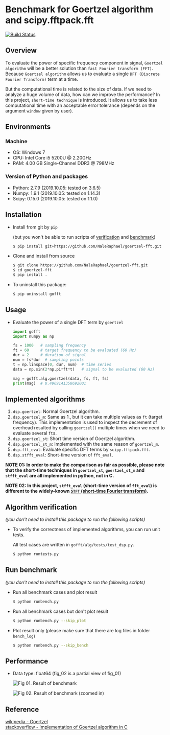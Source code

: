 # Benchmark for Goertzel algorithm and scipy.fftpack.fft

[![Build Status](https://travis-ci.org/NaleRaphael/nac.svg?branch=master)](https://travis-ci.com/NaleRaphael/goertzel-fft.svg?branch=master)

## Overview

To evaluate the power of specific frequency component in signal, `Goertzel algorithm` will be a better solution than `fast Fourier transform (FFT)`. Because `Goertzel algorithm` allows us to evaluate a single `DFT (Discrete Fourier Transform)` term at a time.

But the computational time is related to the size of data. If we need to analyze a huge volume of data, how can we improve the performance? In this project, `short-time technique` is introduced. It allows us to take less computational time with an acceptable error tolerance (depends on the argument `window` given by user).

## Environments
### Machine
* OS: Windows 7
* CPU: Intel Core i5 5200U @ 2.20GHz
* RAM: 4.00 GB Single-Channel DDR3 @ 798MHz

### Version of Python and packages
* Python: 2.7.9 (2019.10.05: tested on 3.6.5)
* Numpy: 1.9.1 (2019.10.05: tested on 1.14.3)
* Scipy: 0.15.0 (2019.10.05: tested on 1.1.0)

## Installation
* Install from git by `pip`

  (but you won't be able to run scripts of [verification](#Algorithm-verification) and [benchmark](#Run-benchmark))

  ```bash
  $ pip install git+https://github.com/NaleRaphael/goertzel-fft.git
  ```

* Clone and install from source

  ```bash
  $ git clone https://github.com/NaleRaphael/goertzel-fft.git
  $ cd goertzel-fft
  $ pip install .
  ```

* To uninstall this package:

  ```bash
  $ pip uninstall gofft
  ```

## Usage
* Evaluate the power of a single DFT term by `goertzel`

  ```python
  import gofft
  import numpy as np

  fs = 1000   # sampling frequency
  ft = 60     # target frequency to be evaluated (60 Hz)
  dur = 2     # duration of signal
  num = fs*dur  # sampling points
  t = np.linspace(0, dur, num)  # time series
  data = np.sin(2*np.pi*ft*t)   # signal to be evaluated (60 Hz)

  mag = gofft.alg.goertzel(data, fs, ft, fs)
  print(mag)  # 0.4969141358692001
  ```

## Implemented algorithms

1. `dsp.goertzel`: Normal Goertzel algorithm.
2. `dsp.goertzel_m`: Same as 1., but it can take multiple values as `ft` (target frequency). This implementation is used to inspect the decrement of overhead resulted by calling `goertzel()` multiple times when we need to evaluate several `ft`s.
3. `dsp.goertzel_st`: Short time version of Goertzel algorithm.
4. `dsp.goertzel_st_m`: Implemented with the same reason of `goertzel_m`.
5. `dsp.fft_eval`: Evaluate specific DFT terms by `scipy.fftpack.fft`.
6. `dsp.stfft_eval`: Short-time version of `fft_eval`.

**NOTE 01: In order to make the comparison as fair as possible, please note that the short-time techniques in `goertzel_st`, `goertzel_st_m` and `stfft_eval` are all implemented in python, not in C.**

**NOTE 02: In this project, `stfft_eval` (short-time version of `fft_eval`) is different to the widely-known [`STFT` (short-time Fourier transform)][STFT].**


## Algorithm verification
*(you don't need to install this package to run the following scripts)*

* To verify the correctness of implemented algorithms, you can run unit tests. 

  All test cases are written in `gofft/alg/tests/test_dsp.py`.

  ```bash
  $ python runtests.py
  ```

## Run benchmark
*(you don't need to install this package to run the following scripts)*

* Run all benchmark cases and plot result

  ```bash
  $ python runbench.py
  ```

* Run all benchmark cases but don't plot result

  ```bash
  $ python runbench.py --skip_plot
  ```

* Plot result only (please make sure that there are log files in folder `bench_log`)

  ```bash
  $ python runbench.py --skip_bench
  ```

## Performance

* Data type: float64 (fig_02 is a partial view of fig_01)

  ![Fig 01. Result of benchmark][dtype_float64_o]

  ![Fig 02. Result of benchmark (zoomed in)][dtype_float64_z]


## Reference
[wikipedia - Goertzel](https://en.wikipedia.org/wiki/Goertzel_algorithm)  
[stackoverflow - Implementation of Goertzel algorithm in C](http://stackoverflow.com/questions/11579367)  

[dtype_float64_o]: https://i.imgur.com/vV9pjDE.png
[dtype_float64_z]: https://i.imgur.com/Bw3ohXI.png

[STFT]: https://en.wikipedia.org/wiki/Short-time_Fourier_transform
